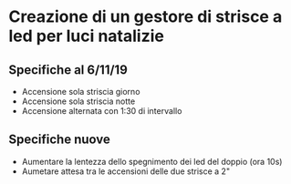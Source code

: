 # Creazione di un gestore di strisce a led per luci natalizie

## Specifiche al 6/11/19
- Accensione sola striscia giorno
- Accensione sola striscia notte
- Accensione alternata con 1:30 di intervallo

## Specifiche nuove
- Aumentare la lentezza dello spegnimento dei led del doppio (ora 10s)
- Aumetare attesa tra le accensioni delle due strisce a 2"